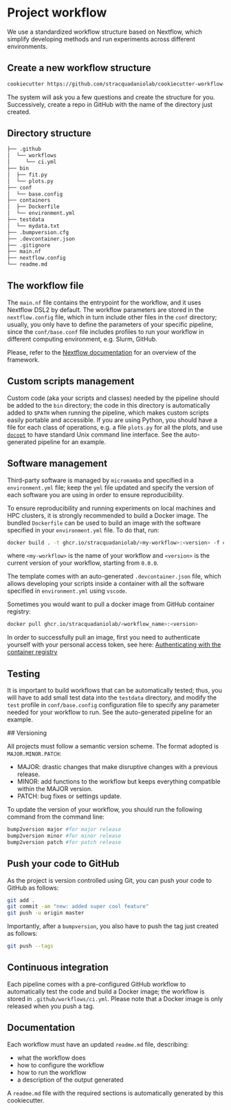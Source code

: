 # Project workflow 

We use a standardized workflow structure based on Nextflow, which simplify
developing methods and run experiments across different environments.

## Create a new workflow structure

```bash
cookiecutter https://github.com/stracquadaniolab/cookiecutter-workflow-nf.git
```

The system will ask you a few questions and create the structure for you.
Successively, create a repo in GitHub with the name of the directory just
created.


## Directory structure

```bash
├── .github
│  └── workflows
│     └── ci.yml
├── bin
│  ├── fit.py
│  └── plots.py
├── conf
│  └── base.config
├── containers
│  ├── Dockerfile
│  └── environment.yml
├── testdata
│  └── mydata.txt
├── .bumpversion.cfg
├── .devcontainer.json
├── .gitignore
├── main.nf
├── nextflow.config
└── readme.md
```

## The workflow file

The `main.nf` file contains the entrypoint for the workflow, and it uses
Nextflow DSL2 by default. The workflow parameters are stored in the
`nextflow.config` file, which in turn include other files in the `conf`
directory; usually, you only have to define the parameters of your specific
pipeline, since the `conf/base.conf` file includes profiles to run your workflow
in different computing environment, e.g. Slurm, GitHub. 

Please, refer to the [Nextflow
documentation](https://www.nextflow.io/docs/latest/index.html) for an overview
of the framework.

## Custom scripts management

Custom code (aka your scripts and classes) needed by the pipeline should be
added to the `bin` directory; the code in this directory is automatically added
to `$PATH` when running the pipeline, which makes custom scripts easily portable
and accessible. If you are using Python, you should have a file for each class
of operations, e.g. a file `plots.py` for all the plots, and use
[`docopt`](https://github.com/docopt/docopt) to have standard Unix command line
interface. See the auto-generated pipeline for an example.

## Software management

Third-party software is managed by `micromamba` and specified in a
`environment.yml` file; keep the `yml` file updated and specify the version of
each software you are using in order to ensure reproducibility.

To ensure reproducibility and running experiments on local machines and HPC
clusters, it is strongly recommended to build a Docker image. The bundled
`Dockerfile` can be used to build an image with the software specified in your
`environment.yml` file. To do that, run:

```bash
docker build . -t ghcr.io/stracquadaniolab/<my-workflow>:<version> -f containers/Dockerfile
```

where `<my-workflow>` is the name of your workflow and `<version>`
is the current version of your workflow, starting from `0.0.0`.

The template comes with an auto-generated `.devcontainer.json` file, which
allows developing your scripts inside a container with all the software
specified in `environment.yml` using `vscode`.

Sometimes you would want to pull a docker image from GitHub container registry:
```bash
docker pull ghcr.io/stracquadaniolab/<workflow_name>:<version>
```
In order to successfully pull an image, first you need to authenticate yourself
with your personal access token, see here: [Authenticating with the container
registry](https://docs.github.com/en/packages/guides/migrating-to-github-container-registry-for-docker-images#authenticating-with-the-container-registryhttps://docs.github.com/en/packages/guides/migrating-to-github-container-registry-for-docker-images#authenticating-with-the-container-registry)

## Testing

It is important to build workflows that can be automatically tested; thus, you
will have to add small test data into the `testdata` directory, and modify the
`test` profile in `conf/base.config` configuration file to specify any parameter
needed for your workflow to run. See the auto-generated pipeline for an example.

## Versioning

All projects must follow a semantic version scheme. The format adopted is
`MAJOR.MINOR.PATCH`:

- MAJOR: drastic changes that make disruptive changes with a previous release. 
- MINOR: add functions to the workflow but keeps everything compatible within
  the MAJOR version.
- PATCH: bug fixes or settings update.

To update the version of your workflow, you should run the following command from 
the command line: 

```bash
bump2version major #for major release
bump2version minor #for minor release
bump2version patch #for patch release
```

## Push your code to GitHub

As the project is version controlled using Git, you can push your code to GitHub
as follows:

```bash
git add . 
git commit -am "new: added super cool feature"
git push -u origin master
```

Importantly, after a `bumpversion`, you also have to push the tag just created as follows:

```bash
git push --tags
```

## Continuous integration

Each pipeline comes with a pre-configured GitHub workflow to automatically test
the code and build a Docker image; the workflow is stored in
`.github/workflows/ci.yml`. Please note that a Docker image is only released
when you push a tag.
## Documentation

Each workflow must have an updated `readme.md` file, describing:

* what the workflow does
* how to configure the workflow
* how to run the workflow
* a description of the output generated

A `readme.md` file with the required sections is automatically generated by this
cookiecutter.


